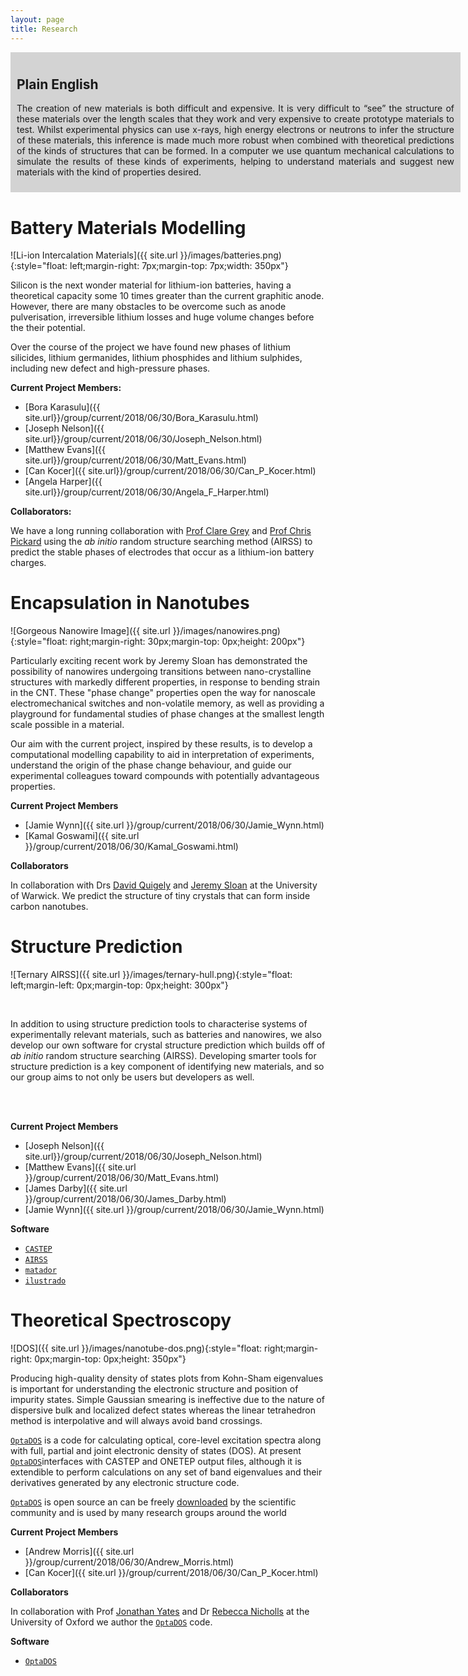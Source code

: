 ```yaml
---
layout: page
title: Research
---
```

<div style="float: center; background: lightgrey; width: 700px;border: 10px solid lightgrey;text-align: justify" >
<h2>Plain English</h2>

The creation of new materials is both difficult and expensive. It is very difficult to “see” the structure of these materials over the length scales that they work and very expensive to create prototype materials to test. Whilst experimental physics can use x-rays, high energy electrons or neutrons to infer the structure of these materials, this inference is made much more robust when combined with theoretical predictions of the kinds of structures that can be formed. In a computer we use quantum mechanical calculations to simulate the results of these kinds of experiments, helping to understand materials and suggest new materials with the kind of properties desired.
</div>

# Battery Materials Modelling
![Li-ion Intercalation Materials]({{ site.url }}/images/batteries.png){:style="float: left;margin-right: 7px;margin-top: 7px;width: 350px"}

Silicon is the next wonder material for lithium-ion batteries, having a theoretical capacity some 10 times greater than the current graphitic anode. However, there are many obstacles to be overcome such as anode pulverisation, irreversible lithium losses and huge volume changes before the their potential.

Over the course of the project we have found new phases of lithium silicides, lithium germanides, lithium phosphides and lithium sulphides, including new defect and high-pressure phases.

**Current Project Members:**

* [Bora Karasulu]({{ site.url}}/group/current/2018/06/30/Bora_Karasulu.html)
* [Joseph Nelson]({{ site.url}}/group/current/2018/06/30/Joseph_Nelson.html)
* [Matthew Evans]({{ site.url}}/group/current/2018/06/30/Matt_Evans.html)
* [Can Kocer]({{ site.url}}/group/current/2018/06/30/Can_P_Kocer.html)
* [Angela Harper]({{ site.url}}/group/current/2018/06/30/Angela_F_Harper.html)


**Collaborators:**

We have a long running collaboration with [Prof Clare Grey](https://www.ch.cam.ac.uk/group/grey/) and [Prof Chris Pickard](https://www.msm.cam.ac.uk/people/pickard) using the *ab initio* random structure searching method (AIRSS) to predict the stable phases of electrodes that occur as a lithium-ion battery charges.

# Encapsulation in Nanotubes
![Gorgeous Nanowire Image]({{ site.url }}/images/nanowires.png){:style="float: right;margin-right: 30px;margin-top: 0px;height: 200px"}

Particularly exciting recent work by Jeremy Sloan has demonstrated the possibility of nanowires undergoing transitions between nano-crystalline structures with markedly different properties, in response to bending strain in the CNT. These "phase change" properties open the way for nanoscale electromechanical switches and non-volatile memory, as well as providing a playground for fundamental studies of phase changes at the smallest length scale possible in a material.

Our aim with the current project, inspired by these results, is to develop a computational modelling capability to aid in interpretation of experiments, understand the origin of the phase change behaviour, and guide our experimental colleagues toward compounds with potentially advantageous properties. 

**Current Project Members**

* [Jamie Wynn]({{ site.url }}/group/current/2018/06/30/Jamie_Wynn.html)
* [Kamal Goswami]({{ site.url }}/group/current/2018/06/30/Kamal_Goswami.html)

**Collaborators**

In collaboration with Drs [David Quigely](https://warwick.ac.uk/fac/sci/physics/staff/research/dquigley/) and [Jeremy Sloan](https://warwick.ac.uk/fac/sci/physics/staff/academic/jsloan/) at the University of Warwick. We predict the structure of tiny crystals that can form inside carbon nanotubes.

# Structure Prediction
![Ternary AIRSS]({{ site.url }}/images/ternary-hull.png){:style="float: left;margin-left: 0px;margin-top: 0px;height: 300px"}

<br>

In addition to using structure prediction tools to characterise systems of experimentally relevant materials, such as batteries and nanowires, we also develop our own software for crystal structure prediction which builds off of *ab initio* random structure searching (AIRSS).  Developing smarter tools for structure prediction is a key component of identifying new materials, and so our group aims to not only be users but developers as well.

<br><br>

**Current Project Members**

* [Joseph Nelson]({{ site.url}}/group/current/2018/06/30/Joseph_Nelson.html)
* [Matthew Evans]({{ site.url }}/group/current/2018/06/30/Matt_Evans.html)
* [James Darby]({{ site.url }}/group/current/2018/06/30/James_Darby.html)
* [Jamie Wynn]({{ site.url }}/group/current/2018/06/30/Jamie_Wynn.html)

**Software**

* <a href="http://www.castep.org/"><code>CASTEP</code></a>
* <a href="http://www.castep.org/Tutorials/AIRSS"><code>AIRSS</code></a>
* <a href="http://matador.science"><code>matador</code></a>
* <a href="http://www.tcm.phy.cam.ac.uk/~me388/ilustrado"><code>ilustrado</code></a>


# Theoretical Spectroscopy
![DOS]({{ site.url }}/images/nanotube-dos.png){:style="float: right;margin-right: 0px;margin-top: 0px;height: 350px"}

Producing high-quality density of states plots from Kohn-Sham eigenvalues is important for understanding the electronic structure and position of impurity states. Simple Gaussian smearing is ineffective due to the nature of dispersive bulk and localized defect states whereas the linear tetrahedron method is interpolative and will always avoid band crossings.

<a href="http://www.tcm.phy.cam.ac.uk/~ajm255/optados/index.html"><code>OptaDOS</code></a> is a code for calculating optical, core-level excitation spectra along with full, partial and joint electronic density of states (DOS). At present <a href="http://www.tcm.phy.cam.ac.uk/~ajm255/optados/index.html"><code>OptaDOS</code></a>interfaces with CASTEP and ONETEP output files, although it is extendible to perform calculations on any set of band eigenvalues and their derivatives generated by any electronic structure code.

<a href="http://www.tcm.phy.cam.ac.uk/~ajm255/optados/index.html"><code>OptaDOS</code></a> is open source an can be freely [downloaded](http://www.tcm.phy.cam.ac.uk/~ajm255/optados/download.html) by the scientific community and is used by many research groups around the world

**Current Project Members**

* [Andrew Morris]({{ site.url }}/group/current/2018/06/30/Andrew_Morris.html)
* [Can Kocer]({{ site.url }}/group/current/2018/06/30/Can_P_Kocer.html)

**Collaborators**

In collaboration with Prof [Jonathan Yates](http://www.materials.ox.ac.uk/peoplepages/yates.html) and Dr [Rebecca Nicholls](http://www.materials.ox.ac.uk/peoplepages/nicholls.html) at the University of Oxford we author the <a href="http://www.tcm.phy.cam.ac.uk/~ajm255/optados/index.html"><code>OptaDOS</code></a> code. 

**Software**

* <a href="http://www.tcm.phy.cam.ac.uk/~ajm255/optados/index.html"><code>OptaDOS</code></a> 
